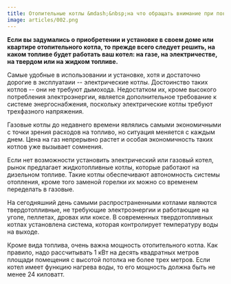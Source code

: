 ```yaml
---
title: Отопительные котлы &mdash;&nbsp;на что обращать внимание при покупке
image: articles/002.png
---
```


**Если вы задумались о приобретении и установке в своем доме или квартире отопительного котла, то прежде всего следует решить, на каком топливе будет работать ваш котел: на газе, на электричестве, на твердом или на жидком топливе.**

Самые удобные в использовании и установке, хотя и достаточно дорогие в эксплуатаии -- электрические котлы. Достоинство таких котлов -- они не требуют  дымохода. Недостатком их, кроме высокого потребления электроэнергии, является дополнительное требование к системе энергоснабжения, поскольку электрические котлы требуют трехфазного напряжения.

Газовые котлы  до недавнего времени являлись  самыми экономичными с точки зрения расходов на топливо, но ситуация меняется с  каждым днем. Цена на газ непрерывно растет и особая экономичность таких котлов уже вызывает сомнения.

Если нет возможности установить электрический или газовый котел, рынок предлагает жидкотопливные котлы, которые работают на дизельном топливе. Такие котлы  обеспечивают автономность системы отопления, кроме того заменой горелки их можно со временем переделать в газовые.

На сегодняшний день самыми распространенными котлами являются твердотопливные, не требующие электроэнергии и работающие на  уголе, пеллетах, дровах или  коксе. В современных твердотопливных котлах установлена система, которая контролирует температуру воды на выходе. 

Кроме вида топлива, очень  важна мощность отопительного котла. Как правило, надо рассчитывать 1 кВт на десять квадратных метров площади помещения с высотой потолка не более трех метров. Если  котел имеет функцию нагрева воды, то его мощность должна быть  не менее 24 киловатт.

